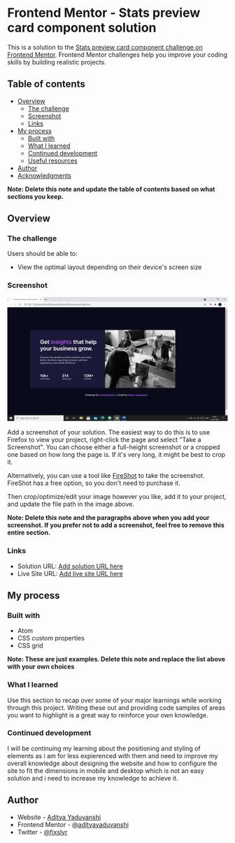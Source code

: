 # Frontend Mentor - Stats preview card component solution

This is a solution to the [Stats preview card component challenge on Frontend Mentor](https://www.frontendmentor.io/challenges/stats-preview-card-component-8JqbgoU62). Frontend Mentor challenges help you improve your coding skills by building realistic projects.

## Table of contents

- [Overview](#overview)
  - [The challenge](#the-challenge)
  - [Screenshot](#screenshot)
  - [Links](#links)
- [My process](#my-process)
  - [Built with](#built-with)
  - [What I learned](#what-i-learned)
  - [Continued development](#continued-development)
  - [Useful resources](#useful-resources)
- [Author](#author)
- [Acknowledgments](#acknowledgments)

**Note: Delete this note and update the table of contents based on what sections you keep.**

## Overview

### The challenge

Users should be able to:

- View the optimal layout depending on their device's screen size

### Screenshot

![](images/screenshot.png)

Add a screenshot of your solution. The easiest way to do this is to use Firefox to view your project, right-click the page and select "Take a Screenshot". You can choose either a full-height screenshot or a cropped one based on how long the page is. If it's very long, it might be best to crop it.

Alternatively, you can use a tool like [FireShot](https://getfireshot.com/) to take the screenshot. FireShot has a free option, so you don't need to purchase it.

Then crop/optimize/edit your image however you like, add it to your project, and update the file path in the image above.

**Note: Delete this note and the paragraphs above when you add your screenshot. If you prefer not to add a screenshot, feel free to remove this entire section.**

### Links

- Solution URL: [Add solution URL here](https://github.com/adityayaduvanshi/Stats-preview-card-component)
- Live Site URL: [Add live site URL here](https://github.com/adityayaduvanshi/Stats-preview-card-component)

## My process

### Built with

- Atom
- CSS custom properties
- CSS grid

**Note: These are just examples. Delete this note and replace the list above with your own choices**

### What I learned

Use this section to recap over some of your major learnings while working through this project. Writing these out and providing code samples of areas you want to highlight is a great way to reinforce your own knowledge.



### Continued development

I will be continuing my learning about the positioning and styling of elements as i am for less expierenced with them and need to improve my overall knowledge about designing the website and how to configure the site to fit the dimensions in mobile and desktop which is not an easy solution and i need to increase my knowledge to achieve it.




## Author

- Website - [Aditya Yaduvanshi ](https://www.linkedin.com/in/aditya-yaduvanshi-7a47a913b/)
- Frontend Mentor - [@adityayaduvanshi](https://www.frontendmentor.io/profile/adityayaduvanshi)
- Twitter - [@fixslyr](https://twitter.com/fixslyr)
